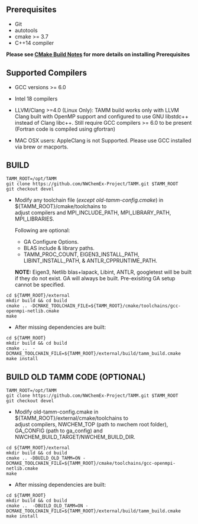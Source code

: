 
Prerequisites
------------
- Git
- autotools
- cmake >= 3.7
- C++14 compiler

**Please see [CMake Build Notes](CMake_Build_Notes.md) for more details on installing Prerequisites**

Supported Compilers
--------------------
- GCC versions >= 6.0
- Intel 18 compilers
- LLVM/Clang >=4.0 (Linux Only): TAMM build works only with LLVM Clang built with OpenMP support and configured to use GNU libstdc++ instead of Clang libc++. Still require GCC compilers >= 6.0 to be present (Fortran code is compiled using gfortran)

- MAC OSX users: AppleClang is not Supported. Please use GCC installed via brew or macports.

BUILD
-----

```
TAMM_ROOT=/opt/TAMM  
git clone https://github.com/NWChemEx-Project/TAMM.git $TAMM_ROOT  
git checkout devel
```

- Modify any toolchain file (*except old-tamm-config.cmake*) in ${TAMM_ROOT}/cmake/toolchains to  
  adjust compilers and MPI_INCLUDE_PATH, MPI_LIBRARY_PATH, MPI_LIBRARIES.

  Following are optional:
  - GA Configure Options.
  - BLAS include & library paths.
  - TAMM_PROC_COUNT, EIGEN3_INSTALL_PATH, LIBINT_INSTALL_PATH,
  & ANTLR_CPPRUNTIME_PATH.

  **NOTE:** Eigen3, Netlib blas+lapack, Libint, ANTLR, googletest will be
  built if they do not exist. GA will always be built. Pre-exisiting GA setup
  cannot be specified.


```
cd ${TAMM_ROOT}/external  
mkdir build && cd build  
cmake .. -DCMAKE_TOOLCHAIN_FILE=${TAMM_ROOT}/cmake/toolchains/gcc-openmpi-netlib.cmake
make  
```

- After missing dependencies are built:

```
cd ${TAMM_ROOT}  
mkdir build && cd build  
cmake ..  -DCMAKE_TOOLCHAIN_FILE=${TAMM_ROOT}/external/build/tamm_build.cmake  
make install
```


BUILD OLD TAMM CODE (OPTIONAL)
------------------------------

```
TAMM_ROOT=/opt/TAMM  
git clone https://github.com/NWChemEx-Project/TAMM.git $TAMM_ROOT  
git checkout devel
```

 - Modify old-tamm-config.cmake in ${TAMM_ROOT}/external/cmake/toolchains to  
  adjust compilers, NWCHEM_TOP (path to nwchem root folder), GA_CONFIG (path to ga_config)
  and NWCHEM_BUILD_TARGET/NWCHEM_BUILD_DIR.

```
cd ${TAMM_ROOT}/external  
mkdir build && cd build  
cmake .. -DBUILD_OLD_TAMM=ON -DCMAKE_TOOLCHAIN_FILE=${TAMM_ROOT}/cmake/toolchains/gcc-openmpi-netlib.cmake
make  
```

- After missing dependencies are built:

```
cd ${TAMM_ROOT}  
mkdir build && cd build  
cmake ..  -DBUILD_OLD_TAMM=ON -DCMAKE_TOOLCHAIN_FILE=${TAMM_ROOT}/external/build/tamm_build.cmake  
make install
```
